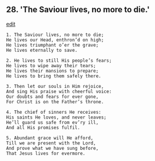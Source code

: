 
## 28.  'The Saviour lives, no more to die.'
[edit](https://docs.google.com/document/d/19BYLrKv3SsMvyALv%2DtbGn8W64F0rMOr8/edit?mode=html)



    1. The Saviour lives, no more to die;
    He lives our Head, enthron’d on high;
    He lives triumphant o’er the grave;
    He lives eternally to save.

    2. He lives to still His people’s fears;
    He lives to wipe away their tears;
    He lives their mansions to prepare;
    He lives to bring them safely there.

    3. Then let our souls in Him rejoice,
    And sing His praise with cheerful voice: 
    Our doubts and fears for ever gone,
    For Christ is on the Father’s throne.

    4. The chief of sinners He receives:
    His saints He loves, and never leaves;
    He’ll guard us safe from ev’ry ill,
    And all His promises fulfil.

    5. Abundant grace will He afford,
    Till we are present with the Lord,
    And prove what we have sung before, 
    That Jesus lives for evermore.
